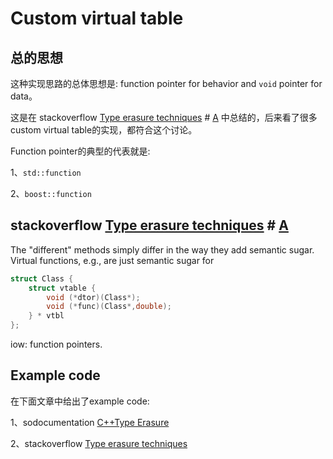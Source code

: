 # Custom virtual table

## 总的思想

这种实现思路的总体思想是: function pointer for behavior and `void` pointer for data。

这是在 stackoverflow [Type erasure techniques](https://stackoverflow.com/questions/5450159/type-erasure-techniques) # [A](https://stackoverflow.com/a/6044720) 中总结的，后来看了很多custom virtual table的实现，都符合这个讨论。

Function pointer的典型的代表就是:

1、`std::function`

2、`boost::function`

## stackoverflow [Type erasure techniques](https://stackoverflow.com/questions/5450159/type-erasure-techniques) # [A](https://stackoverflow.com/a/6044720) 

The "different" methods simply differ in the way they add semantic sugar. Virtual functions, e.g., are just semantic sugar for

```cpp
struct Class {
    struct vtable {
        void (*dtor)(Class*);
        void (*func)(Class*,double);
    } * vtbl
};
```

iow: function pointers.

## Example code 

在下面文章中给出了example code:

1、sodocumentation [C++Type Erasure](https://sodocumentation.net/cplusplus/topic/2872/type-erasure)

2、stackoverflow [Type erasure techniques](https://stackoverflow.com/questions/5450159/type-erasure-techniques) 
